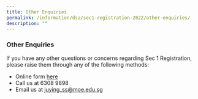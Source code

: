 ```yaml
---
title: Other Enquiries
permalink: /information/dsa/sec1-registration-2022/other-enquiries/
description: ""
---
```


### **Other Enquiries**
If you have any other questions or concerns regarding Sec 1 Registration, please raise them through any of the following methods:

* Online form [here](https://form.gov.sg/61b8116601382d00136358b8) 
* Call us at 6308 9898
* Email us at [juying\_ss@moe.edu.sg](mailto:juying_ss@moe.edu.sg)